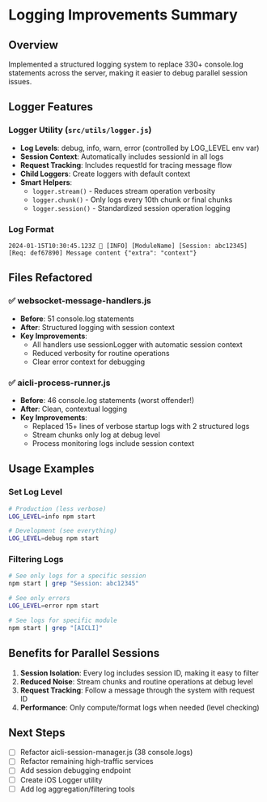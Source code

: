 # Logging Improvements Summary

## Overview
Implemented a structured logging system to replace 330+ console.log statements across the server, making it easier to debug parallel session issues.

## Logger Features

### Logger Utility (`src/utils/logger.js`)
- **Log Levels**: debug, info, warn, error (controlled by LOG_LEVEL env var)
- **Session Context**: Automatically includes sessionId in all logs
- **Request Tracking**: Includes requestId for tracing message flow
- **Child Loggers**: Create loggers with default context
- **Smart Helpers**: 
  - `logger.stream()` - Reduces stream operation verbosity
  - `logger.chunk()` - Only logs every 10th chunk or final chunks
  - `logger.session()` - Standardized session operation logging

### Log Format
```
2024-01-15T10:30:45.123Z 📘 [INFO] [ModuleName] [Session: abc12345] [Req: def67890] Message content {"extra": "context"}
```

## Files Refactored

### ✅ websocket-message-handlers.js
- **Before**: 51 console.log statements
- **After**: Structured logging with session context
- **Key Improvements**:
  - All handlers use sessionLogger with automatic session context
  - Reduced verbosity for routine operations
  - Clear error context for debugging

### ✅ aicli-process-runner.js  
- **Before**: 46 console.log statements (worst offender!)
- **After**: Clean, contextual logging
- **Key Improvements**:
  - Replaced 15+ lines of verbose startup logs with 2 structured logs
  - Stream chunks only log at debug level
  - Process monitoring logs include session context

## Usage Examples

### Set Log Level
```bash
# Production (less verbose)
LOG_LEVEL=info npm start

# Development (see everything)
LOG_LEVEL=debug npm start
```

### Filtering Logs
```bash
# See only logs for a specific session
npm start | grep "Session: abc12345"

# See only errors
LOG_LEVEL=error npm start

# See logs for specific module
npm start | grep "[AICLI]"
```

## Benefits for Parallel Sessions

1. **Session Isolation**: Every log includes session ID, making it easy to filter
2. **Reduced Noise**: Stream chunks and routine operations at debug level
3. **Request Tracking**: Follow a message through the system with request ID
4. **Performance**: Only compute/format logs when needed (level checking)

## Next Steps

- [ ] Refactor aicli-session-manager.js (38 console.logs)
- [ ] Refactor remaining high-traffic services
- [ ] Add session debugging endpoint
- [ ] Create iOS Logger utility
- [ ] Add log aggregation/filtering tools